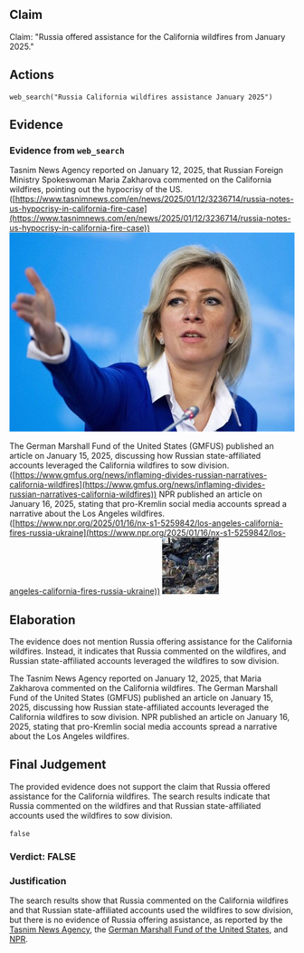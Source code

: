 ## Claim
Claim: "Russia offered assistance for the California wildfires from January 2025."

## Actions
```
web_search("Russia California wildfires assistance January 2025")
```

## Evidence
### Evidence from `web_search`
Tasnim News Agency reported on January 12, 2025, that Russian Foreign Ministry Spokeswoman Maria Zakharova commented on the California wildfires, pointing out the hypocrisy of the US. ([https://www.tasnimnews.com/en/news/2025/01/12/3236714/russia-notes-us-hypocrisy-in-california-fire-case](https://www.tasnimnews.com/en/news/2025/01/12/3236714/russia-notes-us-hypocrisy-in-california-fire-case)) ![image 4467](media/2025-08-23_11-51-1755949889-491050.jpg)

The German Marshall Fund of the United States (GMFUS) published an article on January 15, 2025, discussing how Russian state-affiliated accounts leveraged the California wildfires to sow division. ([https://www.gmfus.org/news/inflaming-divides-russian-narratives-california-wildfires](https://www.gmfus.org/news/inflaming-divides-russian-narratives-california-wildfires)) NPR published an article on January 16, 2025, stating that pro-Kremlin social media accounts spread a narrative about the Los Angeles wildfires. ([https://www.npr.org/2025/01/16/nx-s1-5259842/los-angeles-california-fires-russia-ukraine](https://www.npr.org/2025/01/16/nx-s1-5259842/los-angeles-california-fires-russia-ukraine)) ![image 4479](media/2025-08-23_11-51-1755949909-326870.jpg)


## Elaboration
The evidence does not mention Russia offering assistance for the California wildfires. Instead, it indicates that Russia commented on the wildfires, and Russian state-affiliated accounts leveraged the wildfires to sow division.

The Tasnim News Agency reported on January 12, 2025, that Maria Zakharova commented on the California wildfires. The German Marshall Fund of the United States (GMFUS) published an article on January 15, 2025, discussing how Russian state-affiliated accounts leveraged the California wildfires to sow division. NPR published an article on January 16, 2025, stating that pro-Kremlin social media accounts spread a narrative about the Los Angeles wildfires.


## Final Judgement
The provided evidence does not support the claim that Russia offered assistance for the California wildfires. The search results indicate that Russia commented on the wildfires and that Russian state-affiliated accounts used the wildfires to sow division.

`false`


### Verdict: FALSE

### Justification
The search results show that Russia commented on the California wildfires and that Russian state-affiliated accounts used the wildfires to sow division, but there is no evidence of Russia offering assistance, as reported by the [Tasnim News Agency](https://www.tasnimnews.com/en/news/2025/01/12/3236714/russia-notes-us-hypocrisy-in-california-fire-case), the [German Marshall Fund of the United States](https://www.gmfus.org/news/inflaming-divides-russian-narratives-california-wildfires), and [NPR](https://www.npr.org/2025/01/16/nx-s1-5259842/los-angeles-california-fires-russia-ukraine).
